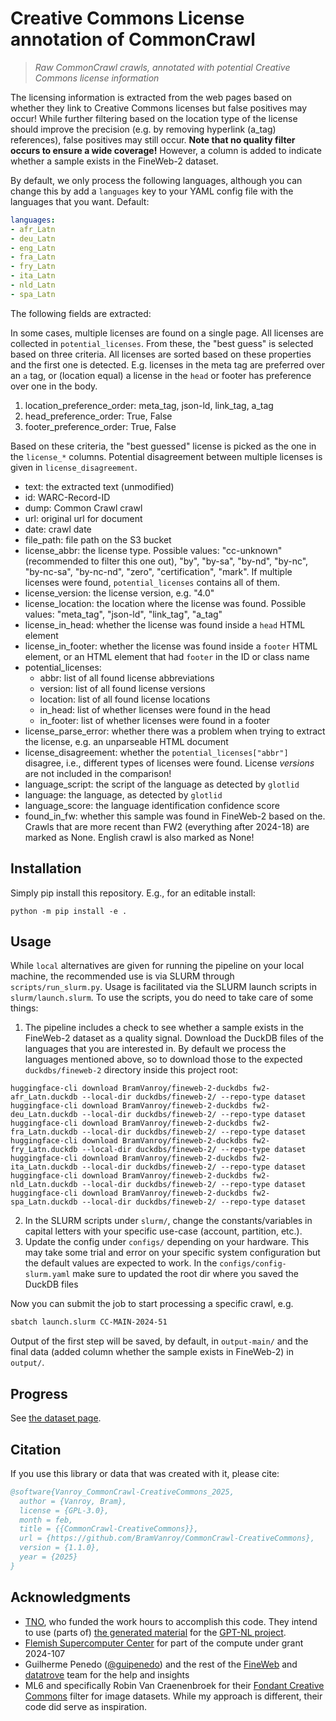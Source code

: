 # Creative Commons License annotation of CommonCrawl

> *Raw CommonCrawl crawls, annotated with potential Creative Commons license information*

The licensing information is extracted from the web pages based on whether they link to Creative Commons licenses but false positives may occur! While further filtering based on the location type of the license should improve the precision (e.g. by removing hyperlink (a_tag) references), false positives may still occur. **Note that no quality filter occurs to ensure a wide coverage!** However, a column is added to indicate whether a sample exists in the FineWeb-2 dataset.

By default, we only process the following languages, although you can change this by add a `languages` key to your YAML config file with the languages that you want. Default:

```yaml
languages:
- afr_Latn
- deu_Latn
- eng_Latn
- fra_Latn
- fry_Latn
- ita_Latn
- nld_Latn
- spa_Latn
```

The following fields are extracted:

In some cases, multiple licenses are found on a single page. All licenses are collected in `potential_licenses`. From these, the "best guess" is selected
based on three criteria. All licenses are sorted based on these properties and the first one is detected. E.g. licenses in the meta tag are preferred over an `a` tag, or (location equal) a license in the `head` or footer has preference over one in the body.

1. location_preference_order: meta_tag, json-ld, link_tag, a_tag
2. head_preference_order: True, False
3. footer_preference_order: True, False

Based on these criteria, the "best guessed" license is picked as the one in the `license_*` columns. Potential disagreement between multiple licenses is given in `license_disagreement`.

- text: the extracted text (unmodified)
- id: WARC-Record-ID
- dump: Common Crawl crawl
- url: original url for document
- date: crawl date
- file_path: file path on the S3 bucket
- license_abbr: the license type. Possible values: "cc-unknown" (recommended to filter this one out), "by", "by-sa", "by-nd", "by-nc", "by-nc-sa", "by-nc-nd", "zero", "certification", "mark". If multiple licenses were found, `potential_licenses` contains all of them.
- license_version: the license version, e.g. "4.0"
- license_location: the location where the license was found. Possible values: "meta_tag", "json-ld", "link_tag", "a_tag"
- license_in_head: whether the license was found inside a `head` HTML element
- license_in_footer: whether the license was found inside a `footer` HTML element, or an HTML element that had `footer` in the ID or class name
- potential_licenses:
  - abbr: list of all found license abbreviations
  - version: list of all found license versions
  - location: list of all found license locations
  - in_head: list of whether licenses were found in the head
  - in_footer: list of whether licenses were found in a footer
- license_parse_error: whether there was a problem when trying to extract the license, e.g. an unparseable HTML document
- license_disagreement: whether the `potential_licenses["abbr"]` disagree, i.e., different types of licenses were found. License *versions* are not included in the comparison!
- language_script: the script of the language as detected by `glotlid`
- language: the language, as detected by `glotlid`
- language_score: the language identification confidence score
- found_in_fw: whether this sample was found in FineWeb-2 based on the. Crawls that are more recent than FW2 (everything after 2024-18) are marked as None. English crawl is also marked as None!

## Installation

Simply pip install this repository. E.g., for an editable install:

```shell
python -m pip install -e .
```

## Usage

While `local` alternatives are given for running the pipeline on your local machine, the recommended use is via SLURM through `scripts/run_slurm.py`. Usage is facilitated via the SLURM launch scripts in `slurm/launch.slurm`. To use the scripts, you do need to take care of some things:

1. The pipeline includes a check to see whether a sample exists in the FineWeb-2 dataset as a quality signal. Download the DuckDB files of the languages that you are interested in. By default we process the languages mentioned above, so to download those to the expected `duckdbs/fineweb-2` directory inside this project root:

```shell
huggingface-cli download BramVanroy/fineweb-2-duckdbs fw2-afr_Latn.duckdb --local-dir duckdbs/fineweb-2/ --repo-type dataset
huggingface-cli download BramVanroy/fineweb-2-duckdbs fw2-deu_Latn.duckdb --local-dir duckdbs/fineweb-2/ --repo-type dataset
huggingface-cli download BramVanroy/fineweb-2-duckdbs fw2-fra_Latn.duckdb --local-dir duckdbs/fineweb-2/ --repo-type dataset
huggingface-cli download BramVanroy/fineweb-2-duckdbs fw2-fry_Latn.duckdb --local-dir duckdbs/fineweb-2/ --repo-type dataset
huggingface-cli download BramVanroy/fineweb-2-duckdbs fw2-ita_Latn.duckdb --local-dir duckdbs/fineweb-2/ --repo-type dataset
huggingface-cli download BramVanroy/fineweb-2-duckdbs fw2-nld_Latn.duckdb --local-dir duckdbs/fineweb-2/ --repo-type dataset
huggingface-cli download BramVanroy/fineweb-2-duckdbs fw2-spa_Latn.duckdb --local-dir duckdbs/fineweb-2/ --repo-type dataset
```

2. In the SLURM scripts under `slurm/`, change the constants/variables in capital letters with your specific use-case (account, partition, etc.).
3. Update the config under `configs/` depending on your hardware. This may take some trial and error on your specific system configuration but the default values are expected to work. In the `configs/config-slurm.yaml` make sure to updated the root dir where you saved the DuckDB files

Now you can submit the job to start processing a specific crawl, e.g.

```bash
sbatch launch.slurm CC-MAIN-2024-51
```

Output of the first step will be saved, by default, in `output-main/` and the final data (added column whether the sample exists in FineWeb-2) in `output/`.

## Progress

See [the dataset page](https://huggingface.co/datasets/BramVanroy/CommonCrawl-CreativeCommons).


## Citation

If you use this library or data that was created with it, please cite:

```bibtex
@software{Vanroy_CommonCrawl-CreativeCommons_2025,
  author = {Vanroy, Bram},
  license = {GPL-3.0},
  month = feb,
  title = {{CommonCrawl-CreativeCommons}},
  url = {https://github.com/BramVanroy/CommonCrawl-CreativeCommons},
  version = {1.1.0},
  year = {2025}
}
```


## Acknowledgments

- [TNO](https://www.tno.nl/nl/), who funded the work hours to accomplish this code. They intend to use (parts of) [the generated material](https://huggingface.co/datasets/BramVanroy/CommonCrawl-CreativeCommons) for the [GPT-NL project](https://gpt-nl.nl/).
- [Flemish Supercomputer Center](https://www.vscentrum.be/) for part of the compute under grant 2024-107
- Guilherme Penedo ([@guipenedo](https://huggingface.co/guipenedo)) and the rest of the [FineWeb](https://huggingface.co/datasets/HuggingFaceFW/fineweb) and [datatrove](https://github.com/huggingface/datatrove) team for the help and insights
- ML6 and specifically Robin Van Craenenbroek for their [Fondant Creative Commons](https://github.com/ml6team/fondant-usecase-filter-creative-commons/tree/add-fondant-usecase-cc-image-extraction) filter for image datasets. While my approach is different, their code did serve as inspiration.
